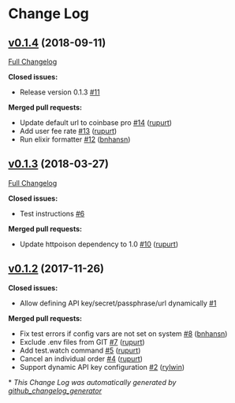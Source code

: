 # Change Log

## [v0.1.4](https://github.com/bnhansn/ex_gdax/tree/v0.1.4) (2018-09-11)
[Full Changelog](https://github.com/bnhansn/ex_gdax/compare/v0.1.3...v0.1.4)

**Closed issues:**

- Release version 0.1.3 [\#11](https://github.com/bnhansn/ex_gdax/issues/11)

**Merged pull requests:**

- Update default url to coinbase pro [\#14](https://github.com/bnhansn/ex_gdax/pull/14) ([rupurt](https://github.com/rupurt))
- Add user fee rate [\#13](https://github.com/bnhansn/ex_gdax/pull/13) ([rupurt](https://github.com/rupurt))
- Run elixir formatter [\#12](https://github.com/bnhansn/ex_gdax/pull/12) ([bnhansn](https://github.com/bnhansn))

## [v0.1.3](https://github.com/bnhansn/ex_gdax/tree/v0.1.3) (2018-03-27)
[Full Changelog](https://github.com/bnhansn/ex_gdax/compare/v0.1.2...v0.1.3)

**Closed issues:**

- Test instructions [\#6](https://github.com/bnhansn/ex_gdax/issues/6)

**Merged pull requests:**

- Update httpoison dependency to 1.0 [\#10](https://github.com/bnhansn/ex_gdax/pull/10) ([rupurt](https://github.com/rupurt))

## [v0.1.2](https://github.com/bnhansn/ex_gdax/tree/v0.1.2) (2017-11-26)
**Closed issues:**

- Allow defining API key/secret/passphrase/url dynamically [\#1](https://github.com/bnhansn/ex_gdax/issues/1)

**Merged pull requests:**

- Fix test errors if config vars are not set on system [\#8](https://github.com/bnhansn/ex_gdax/pull/8) ([bnhansn](https://github.com/bnhansn))
- Exclude .env files from GIT [\#7](https://github.com/bnhansn/ex_gdax/pull/7) ([rupurt](https://github.com/rupurt))
- Add test.watch command [\#5](https://github.com/bnhansn/ex_gdax/pull/5) ([rupurt](https://github.com/rupurt))
- Cancel an individual order [\#4](https://github.com/bnhansn/ex_gdax/pull/4) ([rupurt](https://github.com/rupurt))
- Support dynamic API key configuration [\#2](https://github.com/bnhansn/ex_gdax/pull/2) ([rylwin](https://github.com/rylwin))



\* *This Change Log was automatically generated by [github_changelog_generator](https://github.com/skywinder/Github-Changelog-Generator)*